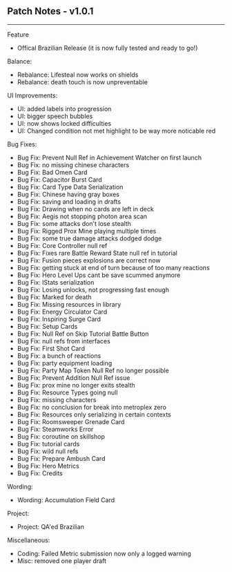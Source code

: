 ## Patch Notes - v1.0.1
----

Feature
- Offical Brazilian Release (it is now fully tested and ready to go!)

Balance:
- Rebalance: Lifesteal now works on shields
- Rebalance: death touch is now unpreventable

UI Improvements:
- UI: added labels into progression
- UI: bigger speech bubbles
- UI: now shows locked difficulties 
- UI: Changed condition not met highlight to be way more noticable red

Bug Fixes:
- Bug Fix: Prevent Null Ref in Achievement Watcher on first launch
- Bug Fix: no missing chinese characters
- Bug Fix: Bad Omen Card
- Bug Fix: Capacitor Burst Card
- Bug Fix: Card Type Data Serialization
- Bug Fix: Chinese having gray boxes 
- Bug Fix: saving and loading in drafts
- Bug Fix: Drawing when no cards are left in deck 
- Bug Fix: Aegis not stopping photon area scan 
- Bug Fix: some attacks don't lose stealth 
- Bug Fix: Rigged Prox Mine playing multiple times 
- Bug Fix: some true damage attacks dodged dodge 
- Bug Fix: Core Controller null ref
- Bug Fix: Fixes rare Battle Reward State null ref in tutorial
- Bug Fix: Fusion pieces explosions are correct now
- Bug Fix: getting stuck at end of turn because of too many reactions
- Bug Fix: Hero Level Ups cant be save scummed anymore
- Bug Fix: IStats serialization
- Bug Fix: Losing unlocks, not progressing fast enough 
- Bug Fix: Marked for death
- Bug Fix: Missing resources in library 
- Bug Fix: Energy Circulator Card 
- Bug Fix: Inspiring Surge Card 
- Bug Fix: Setup Cards
- Bug Fix: Null Ref on Skip Tutorial Battle Button
- Bug Fix: null refs from interfaces 
- Bug Fix: First Shot Card
- Bug Fix: a bunch of reactions
- Bug Fix: party equipment loading
- Bug Fix: Party Map Token Null Ref no longer possible
- Bug Fix: Prevent Addition Null Ref issue
- Bug Fix: prox mine no longer exits stealth 
- Bug Fix: Resource Types going null 
- Bug Fix: missing characters 
- Bug Fix: no conclusion for break into metroplex zero
- Bug Fix: Resources only serializing in certain contexts
- Bug Fix: Roomsweeper Grenade Card
- Bug Fix: Steamworks Error 
- Bug Fix: coroutine on skillshop
- Bug Fix: tutorial cards
- Bug Fix: wild null refs
- Bug Fix: Prepare Ambush Card 
- Bug Fix: Hero Metrics 
- Bug Fix: Credits

Wording:
- Wording: Accumulation Field Card 

Project:
- Project: QA'ed Brazilian

Miscellaneous:
- Coding: Failed Metric submission now only a logged warning
- Misc: removed one player draft

